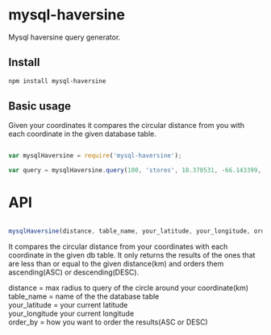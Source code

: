 # mysql-haversine
Mysql haversine query generator.

## Install

```bash
npm install mysql-haversine
```

## Basic usage

Given your coordinates it compares the circular distance from you with each coordinate in the given database table.

```js

var mysqlHaversine = require('mysql-haversine');

var query = mysqlHaversine.query(100, 'stores', 18.370531, -66.143399, 'ASC');

```

# API

```js

mysqlHaversine(distance, table_name, your_latitude, your_longitude, order_by)

```

It compares the circular distance from your coordinates with each coordinate in the given db table.
It only returns the results of the ones that are less than or equal to the given distance(km) and orders them ascending(ASC) or descending(DESC).

distance = max radius to query of the circle around your coordinate(km)<br />
table_name = name of the the database table<br />
your_latitude = your current latitude<br />
your_longitude your current longitude<br />
order_by = how you want to order the results(ASC or DESC)
